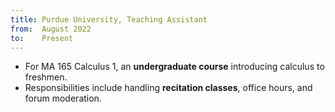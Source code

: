 ```yaml
---
title: Purdue University, Teaching Assistant
from:  August 2022
to:    Present
---
```


* For MA 165 Calculus 1, an <b>undergraduate course</b> introducing calculus to freshmen.
* Responsibilities include handling <b>recitation classes</b>, office hours, and forum moderation.
